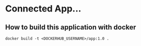 # Connected App...

## How to build this application with docker
```
docker build -t <DOCKERHUB_USERNAME>/app:1.0 .
```
